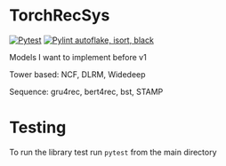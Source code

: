 # TorchRecSys

[![Pytest](https://github.com/jiwidi/torchrecsys/actions/workflows/pytest.yml/badge.svg)](https://github.com/jiwidi/torchrecsys/actions/workflows/pytest.yml)
[![Pylint autoflake, isort, black](https://github.com/jiwidi/torchrecsys/actions/workflows/linting.yml/badge.svg)](https://github.com/jiwidi/torchrecsys/actions/workflows/linting.yml)


Models I want to implement before v1


Tower based: NCF, DLRM, Widedeep

Sequence: gru4rec, bert4rec, bst, STAMP



# Testing
To run the library test run `pytest` from the main directory
